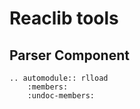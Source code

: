 Reaclib tools
=============

Parser Component
----------------
```eval_rst
.. automodule:: rlload
    :members:
    :undoc-members:

```

